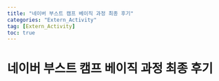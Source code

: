 ```yaml
---
title: "네이버 부스트 캠프 베이직 과정 최종 후기"
categories: "Extern_Activity"
tag: [Extern_Activity]
toc: true
---
```


# 네이버 부스트 캠프 베이직 과정 최종 후기
